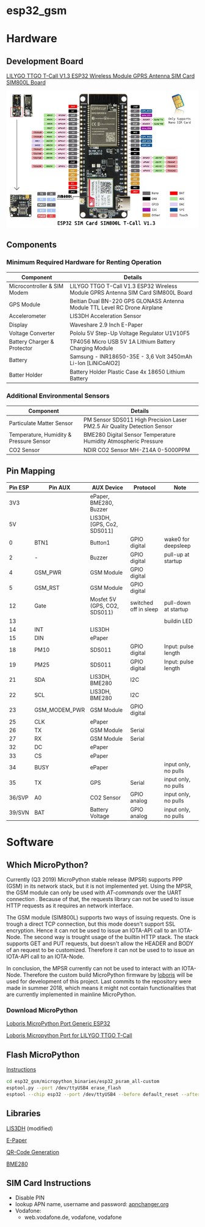 # esp32_gsm


# Hardware
## Development Board
[LILYGO TTGO T-Call V1.3 ESP32 Wireless Module GPRS Antenna SIM Card SIM800L Board](https://www.banggood.com/LILYGO-TTGO-T-Call-V1_3-ESP32-Wireless-Module-GPRS-Antenna-SIM-Card-SIM800L-Board-p-1527048.html)

 
![Pinout](/media/TTGO-T-call-Pinout.jpg)


## Components
### Minimum Required Hardware for Renting Operation						
|Component	| Details|
|---	|---	|
|Microcontroller & SIM Modem |LILYGO TTGO T-Call V1.3 ESP32 Wireless Module GPRS Antenna SIM Card SIM800L Board|
|GPS Module	| Beitian Dual BN-220 GPS GLONASS Antenna Module TTL Level RC Drone Airplane|
|Accelerometer	|LIS3DH Acceleration Sensor
|Display	|Waveshare 2.9 Inch E-Paper
|Voltage Converter	|Pololu 5V Step-Up Voltage Regulator U1V10F5
|Battery Charger & Protector	|TP4056 Micro USB 5V 1A Lithium Battery Charging Module
|Battery 	|Samsung - INR18650-35E - 3,6 Volt 3450mAh Li-Ion [LiNiCoAlO2]
|Batter Holder	|Battery Holder Plastic Case 4x 18650 Lithium Battery

### Additional Environmental Sensors																
|Component	| Details|
|---	|---	|
|Particulate Matter Sensor	|PM Sensor SDS011 High Precision Laser PM2.5 Air Quality Detection Sensor
|Temperature, Humidity & Pressure Sensor	|BME280 Digital Sensor Temperature Humidity Atmospheric Pressure
|CO2 Sensor	|NDIR CO2 Sensor MH-Z14A 0-5000PPM


## Pin Mapping
|Pin ESP| Pin AUX|AUX Device|Protocol|Note|
|---    |---     |---       |---     |--- |
|3V3 	| | ePaper, BME280, Buzzer| | |
|5V 	| | LIS3DH, [GPS, Co2, SDS011]| | |
|0 |BTN1 |Button1|GPIO digital |wake0 for deepsleep |
|2 |- |Buzzer |GPIO digital | pull-up at startup |
|4 |GSM_PWR |GSM Module |GPIO digital| |
|5 |GSM_RST |GSM Module |GPIO digital| |
|12 | Gate| Mosfet 5V (GPS, CO2, SDS011) |switched off in sleep | pull-down at startup |
|13 | | | |buildin LED |
|14 |INT |LIS3DH | | |
|15 |DIN |ePaper| | |
|18 |PM10 |SDS011 |GPIO digital |Input: pulse length |
|19 |PM25 |SDS011 |GPIO digital |Input: pulse length |
|21 |SDA |LIS3DH, BME280 |I2C | |
|22 |SCL |LIS3DH, BME280 |I2C | |
|23 |GSM_MODEM_PWR |GSM Module |GPIO digital| |
|25 |CLK |ePaper | | |
|26 |TX |GSM Module |Serial | |
|27 |RX |GSM Module |Serial | |
|32 |DC |ePaper | | |
|33 |CS |ePaper | | |
|34 |BUSY |ePaper | |input only, no pulls|
|35 |TX |GPS |Serial |input only, no pulls |
|36/SVP |A0 |CO2 Sensor |GPIO analog|input only, no pulls |
|39/SVN |BAT | Battery Voltage |GPIO analog |input only, no pulls |


# Software
## Which MicroPython?
Currently (Q3 2019) MicroPython stable release (MPSR) supports PPP (GSM) in its network stack, but it is not implemented yet. Using the MPSR, the GSM module can only be used with *AT-commands* over the UART connection
. Because of that, the requests library can not be used to issue HTTP requests as it requires an network interface.

The GSM module (SIM800L) supports two ways of issuing requests. One is trough a direct TCP connection, but this mode doesn't support SSL encryption. Hence it can not be used to issue an IOTA-API call to an IOTA-Node.
The second way is trought usage of the builtin HTTP stack. The stack supports GET and PUT requests, but doesn't allow the HEADER and BODY of an request to be customized. Therefore it can not be used to to issue an IOTA-API call to an IOTA-Node.

In conclusion, the MPSR currently can not be used to interact with an IOTA-Node. Therefore the custom build MicroPython firmware by [loboris](https://github.com/loboris/MicroPython_ESP32_psRAM_LoBo/wiki/gsm) will be used for development of this project. Last commits to the repository were made in summer 2018, which means it might not contain functionalities that are currently implemented in mainline MicroPython.

### Download MicroPython
[Loboris MicroPython Port Generic ESP32](https://github.com/loboris/MicroPython_ESP32_psRAM_LoBo/wiki/firmwares) 

[Loboris Micropython Port for LILYGO TTGO T-Call](https://github.com/loboris/MicroPython_ESP32_psRAM_LoBo/raw/master/MicroPython_BUILD/firmware/MicroPython_LoBo_esp32_psram_all.zip)

## Flash MicroPython
[Instructions](https://docs.micropython.org/en/latest/esp8266/tutorial/intro.html#deploying-the-firmware)
```bash
cd esp32_gsm/micropython_binaries/esp32_psram_all-custom
esptool.py --port /dev/ttyUSB4 erase_flash
esptool --chip esp32 --port /dev/ttyUSB4 --before default_reset --after no_reset write_flash -z --flash_mode dio --flash_freq 40m --flash_size detect 0x1000 bootloader/bootloader.bin 0xf000 phy_init_data.bin 0x10000 MicroPython.bin 0x8000 partitions_mpy.bin
```
## Libraries

[LIS3DH](https://github.com/hdsjulian/micropov/blob/master/lis3dh.py) (modified)

[E-Paper](https://github.com/mcauser/micropython-waveshare-epaper/blob/master/epaper2in9.py)

[QR-Code Generation](https://github.com/JASchilz/uQR) 

[BME280](https://github.com/robert-hh/BME280)



## SIM Card Instructions
- Disable PIN
- lookup APN name, username and password: [apnchanger.org](https://wiki.apnchanger.org/Germany#Vodafone)
- Vodafone:
	- web.vodafone.de, vodafone, vodafone
